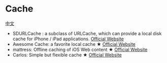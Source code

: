 # Cache
[中文](https://github.com/dzp181/Cache/blob/master/README.md)

* SDURLCache : a subclass of URLCache, which can provide a local disk cache for iPhone / iPad applications. [Official Website](https://github.com/steipete/SDURLCache)
* Awesome Cache: a favorite local cache ★ [Official Website](https://github.com/aschuch/AwesomeCache)
* mattress: Offline caching of iOS Web content ★ [Official Website](https://github.com/buzzfeed/mattress)
* Carlos: Simple but flexible cache ★ [Official Website](https://github.com/WeltN24/Carlos)
